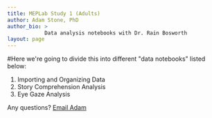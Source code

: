 ```yaml
---
title: MEPLab Study 1 (Adults)
author: Adam Stone, PhD
author_bio: >
            Data analysis notebooks with Dr. Rain Bosworth
layout: page
---
```


#Here we're going to divide this into different "data notebooks" listed below:
1. Importing and Organizing Data
1. Story Comprehension Analysis
1. Eye Gaze Analysis

Any questions? [Email Adam](amstone@ucsd.edu)